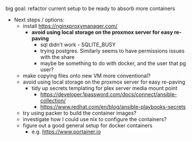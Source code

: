 big goal:
  refactor current setup to be ready to absorb more containers

  - Next steps / options:
    - install https://nginxproxymanager.com/ 
      - **avoid using local storage on the proxmox server for easy re-paving**
        - sql didn't work - SQLITE_BUSY
        - trying postgres. Similarly seems to have permissions issues with the share
        - maybe be something to do with docker, and the user that pg user?
    - make copying files onto new VM more conventional?
    - avoid using local storage on the proxmox server for easy re-paving
      - tidy up secrets templating for plex server media mount point
        - https://developer.1password.com/docs/connect/ansible-collection/
        - https://www.redhat.com/en/blog/ansible-playbooks-secrets
    - try using packer to build the container images?
    - investigate how I could use nix to configure the containers?
    - figure out a good general setup for docker containers
      - e.g. https://www.portainer.io
